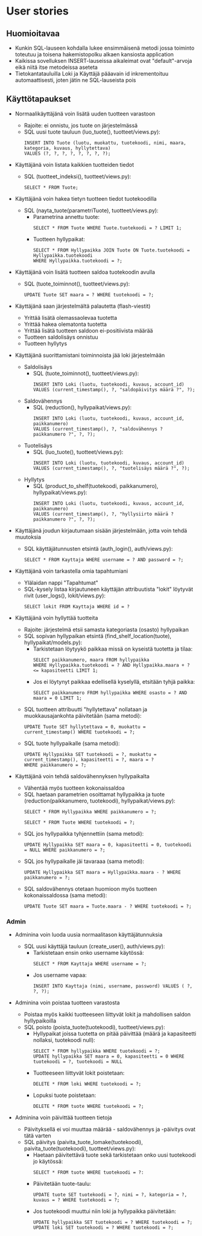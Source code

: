 # User stories

## Huomioitavaa
- Kunkin SQL-lauseen kohdalla lukee ensimmäisenä metodi jossa toiminto toteutuu ja toisena hakemistopolku alkaen kansiosta application
- Kaikissa sovelluksen INSERT-lauseissa aikaleimat ovat "default"-arvoja eikä niitä itse metodeissa aseteta
- Tietokantatauluilla Loki ja Käyttäjä pääavain id inkrementoituu automaattisesti, joten jätin ne SQL-lauseista pois

## Käyttötapaukset
* Normaalikäyttäjänä voin lisätä uuden tuotteen varastoon
  - Rajoite: ei onnistu, jos tuote on järjestelmässä
  - SQL uusi tuote tauluun (luo_tuote(), tuotteet/views.py):
    ```
    INSERT INTO Tuote (luotu, muokattu, tuotekoodi, nimi, maara, kategoria, kuvaus, hyllytettava) 
    VALUES (?, ?, ?, ?, ?, ?, ?, ?);
    ```

* Käyttäjänä voin listata kaikkien tuotteiden tiedot
  - SQL (tuotteet_indeksi(), tuotteet/views.py): 
    ```
    SELECT * FROM Tuote;
    ```

* Käyttäjänä voin hakea tietyn tuotteen tiedot tuotekoodilla
  - SQL (nayta_tuote(parametriTuote), tuotteet/views.py):
    - Parametrina annettu tuote: 
      ```
      SELECT * FROM Tuote WHERE Tuote.tuotekoodi = ? LIMIT 1;
      ```
    - Tuotteen hyllypaikat: 
      ```
      SELECT * FROM Hyllypaikka JOIN Tuote ON Tuote.tuotekoodi = Hyllypaikka.tuotekoodi 
      WHERE Hyllypaikka.tuotekoodi = ?;
      ```

* Käyttäjänä voin lisätä tuotteen saldoa tuotekoodin avulla
  - SQL (tuote_toiminnot(), tuotteet/views.py): 
    ```
    UPDATE Tuote SET maara = ? WHERE tuotekoodi = ?;
    ```

* Käyttäjänä saan järjestelmältä palautetta (flash-viestit)
  - Yrittää lisätä olemassaolevaa tuotetta
  - Yrittää hakea olematonta tuotetta
  - Yrittää lisätä tuotteen saldoon ei-positiivista määrää
  - Tuotteen saldolisäys onnistuu
  - Tuotteen hyllytys

* Käyttäjänä suorittamistani toiminnoista jää loki järjestelmään
  - Saldolisäys
    - SQL (tuote_toiminnot(), tuotteet/views.py): 
      ```
      INSERT INTO Loki (luotu, tuotekoodi, kuvaus, account_id) 
      VALUES (current_timestamp(), ?, "saldopäivitys määrä ?", ?); 
      ```
  - Saldovähennys
    - SQL (reduction(), hyllypaikat/views.py): 
      ```
      INSERT INTO Loki (luotu, tuotekoodi, kuvaus, account_id, paikkanumero) 
      VALUES (current_timestamp(), ?, "saldovähennys ? paikkanumero ?", ?, ?);
      ```
  - Tuotelisäys
    - SQL (luo_tuote(), tuotteet/views.py): 
      ```
      INSERT INTO Loki (luotu, tuotekoodi, kuvaus, account_id) 
      VALUES (current_timestamp(), ?, "tuotelisäys määrä ?", ?);
      ```
  - Hyllytys
    - SQL (product_to_shelf(tuotekoodi, paikkanumero), hyllypaikat/views.py): 
      ```
      INSERT INTO Loki (luotu, tuotekoodi, kuvaus, account_id, paikkanumero) 
      VALUES (current_timestamp(), ?, "hyllysiirto määrä ? paikkanumero ?", ?, ?);
      ```
  
* Käyttäjänä joudun kirjautumaan sisään järjestelmään, jotta voin tehdä muutoksia
  - SQL käyttäjätunnusten etsintä (auth_login(), auth/views.py): 
    ```
    SELECT * FROM Kayttaja WHERE username = ? AND password = ?;
    ```

* Käyttäjänä voin tarkastella omia tapahtumiani
  - Ylälaidan nappi "Tapahtumat"
  - SQL-kysely listaa kirjautuneen käyttäjän attribuutista "lokit" löytyvät rivit (user_logs(), lokit/views.py):
    ```
    SELECT lokit FROM Kayttaja WHERE id = ?
    ```
  
* Käyttäjänä voin hyllyttää tuotteita
  - Rajoite: järjestelmä etsii samasta kategoriasta (osasto) hyllypaikan
  - SQL sopivan hyllypaikan etsintä (find_shelf_location(tuote), hyllypaikat/models.py):
    - Tarkistetaan löytyykö paikkaa missä on kyseistä tuotetta ja tilaa:
      ```
      SELECT paikkanumero, maara FROM hyllypaikka 
      WHERE Hyllypaikka.tuotekoodi = ? AND Hyllypaikka.maara + ? <= kapasiteetti LIMIT 1;
      ```
    - Jos ei löytynyt paikkaa edellisellä kyselyllä, etsitään tyhjä paikka:
      ```
      SELECT paikkanumero FROM hyllypaikka WHERE osasto = ? AND maara = 0 LIMIT 1;
      ```
  - SQL tuotteen attribuutti "hyllytettava" nollataan ja muokkausajankohta päivitetään (sama metodi):
    ```
    UPDATE Tuote SET hyllytettava = 0, muokattu = current_timestamp() WHERE tuotekoodi = ?;
    ```
  - SQL tuote hyllypaikalle (sama metodi):
    ```
    UPDATE Hyllypaikka SET tuotekoodi = ?, muokattu = current_timestamp(), kapasiteetti = ?, maara = ? 
    WHERE paikkanumero = ?;
    ```
    
* Käyttäjänä voin tehdä saldovähennyksen hyllypaikalta
  - Vähentää myös tuotteen kokonaissaldoa
  - SQL haetaan parametrien osoittamat hyllypaikka ja tuote (reduction(paikkanumero, tuotekoodi), hyllypaikat/views.py):
    ```
    SELECT * FROM Hyllypaikka WHERE paikkanumero = ?;
    ```
    ```
    SELECT * FROM Tuote WHERE tuotekoodi = ?;
    ```
  - SQL jos hyllypaikka tyhjennettiin (sama metodi):
    ```
    UPDATE Hyllypaikka SET maara = 0, kapasiteetti = 0, tuotekoodi = NULL WHERE paikkanumero = ?;
    ```
  - SQL jos hyllypaikalle jäi tavaraaa (sama metodi):
    ```
    UPDATE Hyllypaikka SET maara = Hyllypaikka.maara - ? WHERE paikkanumero = ?;
    ```
  - SQL saldovähennys otetaan huomioon myös tuotteen kokonaissaldossa (sama metodi):
    ```
    UPDATE Tuote SET maara = Tuote.maara - ? WHERE tuotekoodi = ?;
    ```
    
### Admin

* Adminina voin luoda uusia normaalitason käyttäjätunnuksia
  - SQL uusi käyttäjä tauluun (create_user(), auth/views.py):
    - Tarkistetaan ensin onko username käytössä:
      ```
      SELECT * FROM Kayttaja WHERE username = ?;
      ```
    - Jos username vapaa:
      ```
      INSERT INTO Kayttaja (nimi, username, password) VALUES ( ?, ?, ?);
      ```
      
* Adminina voin poistaa tuotteen varastosta
  - Poistaa myös kaikki tuotteeseen liittyvät lokit ja mahdollisen saldon hyllypaikoilla
  - SQL poisto (poista_tuote(tuotekoodi), tuotteet/views.py):
    - Hyllypaikat joissa tuotetta on pitää päivittää (määrä ja kapasiteetti nollaksi, tuotekoodi null):
      ```
      SELECT * FROM hyllypaikka WHERE tuotekoodi = ?;
      UPDATE hyllypaikka SET maara = 0, kapasiteetti = 0 WHERE tuotekoodi = ?, tuotekoodi = NULL
      ```
    - Tuotteeseen liittyvät lokit poistetaan:
      ```
      DELETE * FROM loki WHERE tuotekoodi = ?;
      ```
    - Lopuksi tuote poistetaan:
      ```
      DELETE * FROM tuote WHERE tuotekoodi = ?;
      ```
* Adminina voin päivittää tuotteen tietoja
  - Päivityksellä ei voi muuttaa määrää - saldovähennys ja -päivitys ovat tätä varten
  - SQL päivitys (paivita_tuote_lomake(tuotekoodi), paivita_tuote(tuotekoodi), tuotteet/views.py):
    - Haetaan päivitettävä tuote sekä tarkistetaan onko uusi tuotekoodi jo käytössä:
      ```
      SELECT * FROM tuote WHERE tuotekoodi = ?:
      ```
    - Päivitetään tuote-taulu:
      ```
      UPDATE tuote SET tuotekoodi = ?, nimi = ?, kategoria = ?, kuvaus = ? WHERE tuotekoodi = ?;
      ```
    - Jos tuotekoodi muuttui niin loki ja hyllypaikka päivitetään:
      ```
      UPDATE hyllypaikka SET tuotekoodi = ? WHERE tuotekoodi = ?;
      UPDATE loki SET tuotekoodi = ? WHERE tuotekoodi = ?;
      ```
